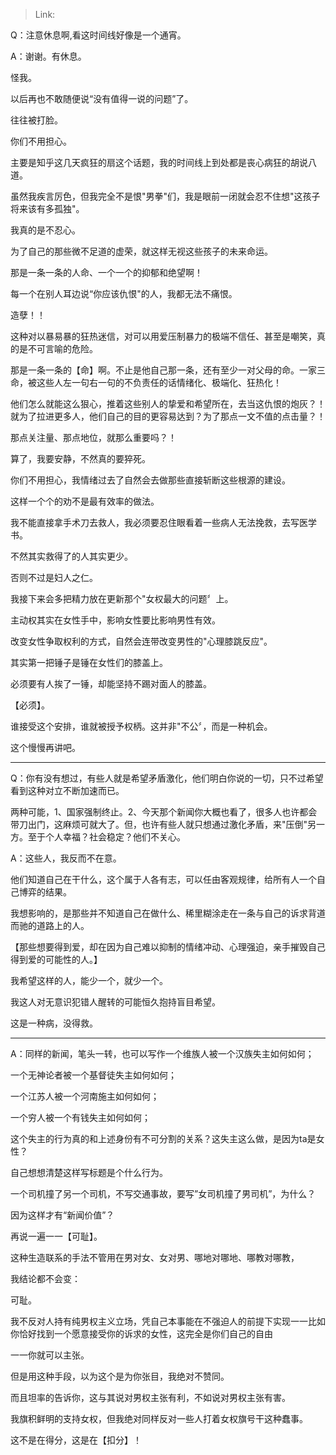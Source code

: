> Link: 

Q：注意休息啊,看这时间线好像是一个通宵。

A：谢谢。有休息。

怪我。

以后再也不敢随便说“没有值得一说的问题”了。

往往被打脸。

你们不用担心。

主要是知乎这几天疯狂的扇这个话题，我的时间线上到处都是丧心病狂的胡说八道。

虽然我疾言厉色，但我完全不是恨"男拳"们，我是眼前一闭就会忍不住想"这孩子将来该有多孤独"。

我真的是不忍心。

为了自己的那些微不足道的虚荣，就这样无视这些孩子的未来命运。

那是一条一条的人命、一个一个的抑郁和绝望啊！

每一个在别人耳边说“你应该仇恨"的人，我都无法不痛恨。

造孽！！

这种对以暴易暴的狂热迷信，对可以用爱压制暴力的极端不信任、甚至是嘲笑，真的是不可言喻的危险。

那是一条一条的【命】啊。不止是他自己那一条，还有至少一对父母的命。一家三命，被这些人左一句右一句的不负责任的话情绪化、极端化、狂热化！

他们怎么就能这么狠心，推着这些别人的挚爱和希望所在，去当这仇恨的炮灰？！就为了拉进更多人，他们自己的目的更容易达到？为了那点一文不值的点击量？！

那点关注量、那点地位，就那么重要吗？！

算了，我要安静，不然真的要猝死。

你们不用担心，我情绪过去了自然会去做那些直接斩断这些根源的建设。

这样一个个的劝不是最有效率的做法。

我不能直接拿手术刀去救人，我必须要忍住眼看着一些病人无法挽救，去写医学书。

不然其实救得了的人其实更少。

否则不过是妇人之仁。

我接下来会多把精力放在更新那个"女权最大的问题〞上。

主动权其实在女性手中，影响女性要比影响男性有效。

改变女性争取权利的方式，自然会连带改变男性的"心理膝跳反应"。

其实第一把锤子是锤在女性们的膝盖上。

必须要有人挨了一锤，却能坚持不踢对面人的膝盖。

【必须】。

谁接受这个安排，谁就被授予权柄。这并非"不公〞，而是一种机会。

这个慢慢再讲吧。

---

Q：你有没有想过，有些人就是希望矛盾激化，他们明白你说的一切，只不过希望看到这种对立不断加速而已。

两种可能，1、国家强制终止。2、今天那个新闻你大概也看了，很多人也许都会带刀出门，这麻烦可就大了。但，也许有些人就只想通过激化矛盾，来"压倒"另一方。至于个人幸福？社会稳定？他们不关心。

A：这些人，我反而不在意。

他们知道自己在干什么，这个属于人各有志，可以任由客观规律，给所有人一个自己博弈的结果。

我想影响的，是那些并不知道自己在做什么、稀里糊涂走在一条与自己的诉求背道而驰的道路上的人。

【那些想要得到爱，却在因为自己难以抑制的情绪冲动、心理强迫，亲手摧毁自己得到爱的可能性的人。】

我希望这样的人，能少一个，就少一个。

我这人对无意识犯错人醒转的可能恒久抱持盲目希望。

这是一种病，没得救。

---

A：同样的新闻，笔头一转，也可以写作一个维族人被一个汉族失主如何如何；

一个无神论者被一个基督徒失主如何如何；

一个江苏人被一个河南施主如何如何；

一个穷人被一个有钱失主如何如何；

这个失主的行为真的和上述身份有不可分割的关系？这失主这么做，是因为ta是女性？

自己想想清楚这样写标题是个什么行为。

一个司机撞了另一个司机，不写交通事故，要写”女司机撞了男司机”，为什么？

因为这样才有“新闻价值”？

再说一遍一一【可耻】。

这种生造联系的手法不管用在男对女、女对男、哪地对哪地、哪教对哪教，

我结论都不会变：

可耻。

我不反对人持有纯男权主义立场，凭自己本事能在不强迫人的前提下实现一一比如你恰好找到一个愿意接受你的诉求的女性，这完全是你们自己的自由

一一你就可以主张。

但是用这种手段，以为这个是为你张目，我绝对不赞同。

而且坦率的告诉你，这与其说对男权主张有利，不如说对男权主张有害。

我旗积鲜明的支持女权，但我绝对同样反对一些人打着女权旗号干这种蠢事。

这不是在得分，这是在【扣分】！
